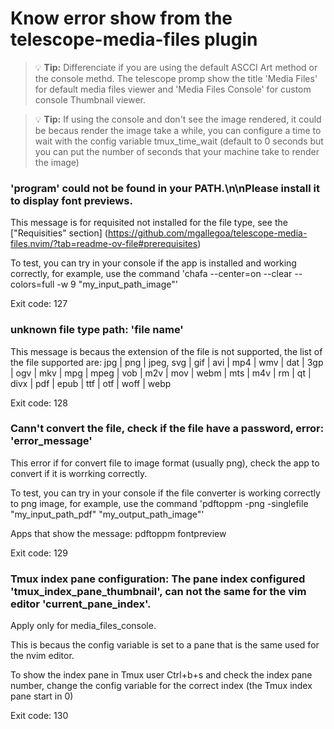 # Know error show from the telescope-media-files plugin

> 💡 **Tip:** Differenciate if you are using the default ASCCI Art method or the console methd. The telescope promp show the title 'Media Files' for default media files viewer and 'Media Files Console' for custom console Thumbnail viewer.

 > 💡 **Tip:** If using the console and don't see the image rendered, it could be becaus render the image take a while, you can configure a time to wait with the config variable tmux_time_wait (default to 0 seconds but you can put the number of seconds that your machine take to render the image)


### 'program' could not be found in your PATH.\n\nPlease install it to display font previews.
This message is for requisited not installed for the file type, see the ["Requisities" section] (https://github.com/mgallegoa/telescope-media-files.nvim/?tab=readme-ov-file#prerequisites)

To test, you can try in your console if the app is installed and working correctly, for example, use the command 'chafa --center=on --clear --colors=full -w 9 "my_input_path_image"'


Exit code: 127


### unknown file type path: 'file name'
This message is becaus the extension of the file is not supported, the list of the file supported are:
jpg | png | jpeg, svg | gif | avi | mp4 | wmv | dat | 3gp | ogv | mkv | mpg | mpeg | vob |  m2v | mov | webm | mts | m4v | rm  | qt | divx | pdf | epub | ttf | otf | woff | webp

Exit code: 128


### Cann't convert the file, check if the file have a password, error: 'error_message'
This error if for convert file to image format (usually png), check the app to convert if it is worrking correctly.

To test, you can try in your console if the file converter is working correctly to png image, for example, use the command 'pdftoppm -png -singlefile "my_input_path_pdf" "my_output_path_image"'

Apps that show the message:
pdftoppm
fontpreview

Exit code: 129

### Tmux index pane configuration: The pane index configured 'tmux_index_pane_thumbnail', can not the same for the vim editor 'current_pane_index'.
Apply only for media_files_console.

This is becaus the config variable is set to a pane that is the same used for the nvim editor.

To show the index pane in Tmux user Ctrl+b+s and check the index pane number, change the config variable for the correct index (the Tmux index pane start in 0)

Exit code: 130



